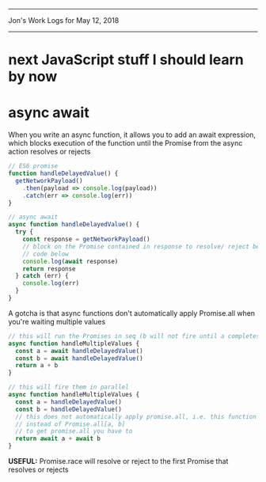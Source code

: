 *****************************************************************

Jon's Work Logs for May 12, 2018

*****************************************************************

# next JavaScript stuff I should learn by now

# async await

When you write an async function, it allows you to add an await expression, which blocks execution of the function until the Promise from the async action resolves or rejects
```js
// ES6 promise
function handleDelayedValue() {
  getNetworkPayload()
    .then(payload => console.log(payload))
    .catch(err => console.log(err))
}

// async await
async function handleDelayedValue() {
  try {
    const response = getNetworkPayload()
    // block on the Promise contained in response to resolve/ reject before running
    // code below
    console.log(await response)
    return response
  } catch (err) {
    console.log(err)
  }
}
```

A gotcha is that async functions don't automatically apply Promise.all when you're waiting multiple values

```js
// this will run the Promises in seq (b will not fire until a completes)
async function handleMultipleValues {
  const a = await handleDelayedValue()
  const b = await handleDelayedValue()
  return a + b
}

// this will fire them in parallel
async function handleMultipleValues {
  const a = handleDelayedValue()
  const b = handleDelayedValue()
  // this does not automatically apply promise.all, i.e. this function will return Promise<a then b>
  // instead of Promise.all[a, b]
  // to get promise.all you have to 
  return await a + await b
}
```

**USEFUL:** Promise.race will resolve or reject to the first Promise that resolves or rejects